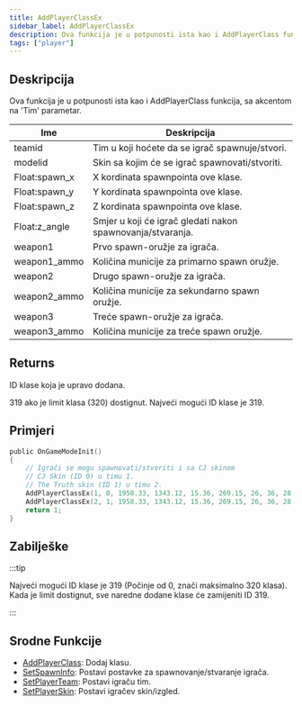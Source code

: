 ```yaml
---
title: AddPlayerClassEx
sidebar_label: AddPlayerClassEx
description: Ova funkcija je u potpunosti ista kao i AddPlayerClass funkcija, sa akcentom na 'Tim' parametar.
tags: ["player"]
---
```


## Deskripcija

Ova funkcija je u potpunosti ista kao i AddPlayerClass funkcija, sa akcentom na 'Tim' parametar.

| Ime           | Deskripcija                                                |
| ------------- | ---------------------------------------------------------- |
| teamid        | Tim u koji hoćete da se igrač spawnuje/stvori.             |
| modelid       | Skin sa kojim će se igrač spawnovati/stvoriti.             |
| Float:spawn_x | X kordinata spawnpointa ove klase.                         |
| Float:spawn_y | Y kordinata spawnpointa ove klase.                         |
| Float:spawn_z | Z kordinata spawnpointa ove klase.                         |
| Float:z_angle | Smjer u koji će igrač gledati nakon spawnovanja/stvaranja. |
| weapon1       | Prvo spawn-oružje za igrača.                               |
| weapon1_ammo  | Količina municije za primarno spawn oružje.                |
| weapon2       | Drugo spawn-oružje za igrača.                              |
| weapon2_ammo  | Količina municije za sekundarno spawn oružje.              |
| weapon3       | Treće spawn-oružje za igrača.                              |
| weapon3_ammo  | Količina municije za treće spawn oružje.                   |

## Returns

ID klase koja je upravo dodana.

319 ako je limit klasa (320) dostignut. Najveći mogući ID klase je 319.

## Primjeri

```c
public OnGameModeInit()
{
    // Igrači se mogu spawnovati/stvoriti i sa CJ skinom
    // CJ Skin (ID 0) u timu 1.
    // The Truth skin (ID 1) u timu 2.
    AddPlayerClassEx(1, 0, 1958.33, 1343.12, 15.36, 269.15, 26, 36, 28, 150, 0, 0); // CJ
    AddPlayerClassEx(2, 1, 1958.33, 1343.12, 15.36, 269.15, 26, 36, 28, 150, 0, 0); // The Truth
    return 1;
}
```

## Zabilješke

:::tip

Najveći mogući ID klase je 319 (Počinje od 0, znači maksimalno 320 klasa). Kada je limit dostignut, sve naredne dodane klase će zamijeniti ID 319.

:::

## Srodne Funkcije

- [AddPlayerClass](AddPlayerClass.md): Dodaj klasu.
- [SetSpawnInfo](SetSpawnInfo.md): Postavi postavke za spawnovanje/stvaranje igrača.
- [SetPlayerTeam](SetPlayerTeam.md): Postavi igraču tim.
- [SetPlayerSkin](SetPlayerSkin.md): Postavi igračev skin/izgled.
